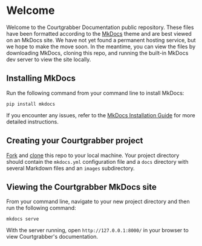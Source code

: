 # Welcome 

Welcome to the Courtgrabber Documentation public repository. These files have been formatted according to the [MkDocs](https://www.mkdocs.org/) theme and are best viewed on an MkDocs site. We have not yet found a permanent hosting service, but we hope to make the move soon. In the meantime, you can view the files by downloading MkDocs, cloning this repo, and running the built-in MkDocs dev server to view the site locally.

## Installing MkDocs

Run the following command from your command line to install MkDocs:

```
pip install mkdocs
```

If you encounter any issues, refer to the [MkDocs Installation Guide](https://www.mkdocs.org/user-guide/installation/) for more detailed instructions.

## Creating your Courtgrabber project

[Fork](https://docs.github.com/en/get-started/quickstart/fork-a-repo) and [clone](https://docs.github.com/en/repositories/creating-and-managing-repositories/cloning-a-repository) this repo to your local machine. Your project directory should contain the `mkdocs.yml` configuration file and a `docs` directory with several Markdown files and an `images` subdirectory.

## Viewing the Courtgrabber MkDocs site

From your command line, navigate to your new project directory and then run the following command:

```
mkdocs serve
```

With the server running, open `http://127.0.0.1:8000/` in your browser to view Courtgrabber's documentation.
